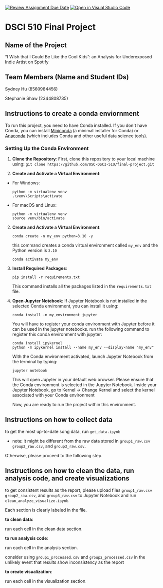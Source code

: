[![Review Assignment Due Date](https://classroom.github.com/assets/deadline-readme-button-24ddc0f5d75046c5622901739e7c5dd533143b0c8e959d652212380cedb1ea36.svg)](https://classroom.github.com/a/h_LXMCrc)
[![Open in Visual Studio Code](https://classroom.github.com/assets/open-in-vscode-718a45dd9cf7e7f842a935f5ebbe5719a5e09af4491e668f4dbf3b35d5cca122.svg)](https://classroom.github.com/online_ide?assignment_repo_id=12663000&assignment_repo_type=AssignmentRepo)
# DSCI 510 Final Project

## Name of the Project
“I Wish that I Could Be Like the Cool Kids”: an Analysis for Underexposed Indie Artist on Spotify

## Team Members (Name and Student IDs)
Sydney Hu (8560984456)

Stephanie Shaw (2344808735)

## Instructions to create a conda enviornment
To run this project, you need to have Conda installed. If you don't have Conda, you can install [Miniconda](https://docs.conda.io/en/latest/miniconda.html) (a minimal installer for Conda) or [Anaconda](https://www.anaconda.com/products/individual) (which includes Conda and other useful data science tools).

### Setting Up the Conda Environment
1. **Clone the Repository**: First, clone this repository to your local machine using:
   `git clone https://github.com/USC-DSCI-510/final-project.git`
   
2. **Create and Activate a Virtual Environment**:

- For Windows:

  ```
  python -m virtualenv venv
  .\venv\Scripts\activate
  ```

- For macOS and Linux:

  ```
  python -m virtualenv venv
  source venv/bin/activate
  ```
   
2. **Create and Activate a Virtual Environment**:

    ```
    conda create -n my_env python=3.10 -y
    ```
    this command creates a conda virtual environment called `my_env` and the Python version is `3.10`
   
    ```
    conda activate my_env
    ```


3. **Install Required Packages**:
     ```
     pip install -r requirements.txt
     ```
  

   This command installs all the packages listed in the `requirements.txt` file.


5. **Open Jupyter Notebook**:
   If Jupyter Notebook is not installed in the selected Conda environment, you can install it using:
     ```
     conda install -n my_environment jupyter
     ```
   You will have to register your conda environment with Jupyter before it can be used in the jupyter notebooks.    run the following command to register this conda environment with jupyter:
   ```
   conda install ipykernel
   python -m ipykernel install --name my_env --display-name "my_env"
   ```
   With the Conda environment activated, launch Jupyter Notebook from the terminal by typing:
   ```
   jupyter notebook
   ```

   This will open Jupyter in your default web browser. Please ensure that the Conda environment is selected in the Jupyter Notebook. Inside your Jupyter Notebook, go to Kernel -> Change Kernel and select the kernel associated with your Conda environment

   Now, you are ready to run the project within this environment.


## Instructions on how to collect data
to get the most up-to-date song data, run `get_data.ipynb`  
* note: it might be different from the raw data stored in `group1_raw.csv` `group2_raw.csv`, and `group3_raw.csv`.

Otherwise, please proceed to the following step.

## Instructions on how to clean the data, run analysis code, and create visualizations
to get consistent results as the report, please upload files `group1_raw.csv` `group2_raw.csv`, and `group3_raw.csv` to Jupyter Notebook and run `clean_analyze_visualize.ipynb`.

Each section is clearly labeled in the file.

**to clean data**:

run each cell in the clean data section.

**to run analysis code**:

run each cell in the analysis section.

consider using `group1_processed.csv` and `group2_processed.csv` in the unlikely event that results show inconsistency as the report

**to create visualization**:

run each cell in the visualization section.
